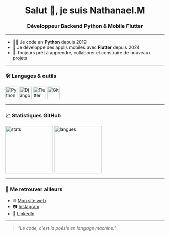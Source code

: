 <h1 align="center">Salut 👋, je suis Nathanael.M</h1>
<h3 align="center">Développeur Backend Python & Mobile Flutter</h3>

---

- 👨‍💻 Je code en **Python** depuis 2019  
- 📱 Je développe des applis mobiles avec **Flutter** depuis 2024  
- 🚀 Toujours prêt à apprendre, collaborer et construire de nouveaux projets

---

### 🛠️ Langages & outils

<p align="left">
  <img src="https://cdn.jsdelivr.net/gh/devicons/devicon/icons/python/python-original.svg" width="40" alt="Python"/>
  <img src="https://cdn.jsdelivr.net/gh/devicons/devicon/icons/django/django-plain.svg" width="40" alt="Django"/>
  <img src="https://cdn.jsdelivr.net/gh/devicons/devicon/icons/flutter/flutter-original.svg" width="40" alt="Flutter"/>
  <img src="https://cdn.jsdelivr.net/gh/devicons/devicon/icons/git/git-original.svg" width="40" alt="Git"/>
</p>

---

### 📈 Statistiques GitHub

<p align="left">
  <img src="https://github-readme-stats.vercel.app/api?username=nathanael-m&show_icons=true&theme=tokyonight" alt="stats" height="150"/>
  <img src="https://github-readme-stats.vercel.app/api/top-langs/?username=nathanael-m&layout=compact&theme=tokyonight" alt="langues" height="150"/>
</p>

---

### 🔗 Me retrouver ailleurs

- 🌐 [Mon site web](https://nathanaelmoussou.pythonanywhere.com/)
- 📷 [Instagram](https://instagram.com/n9ncharles)
- 💼 [LinkedIn](https://www.linkedin.com/in/nathanael-moussou-51a857367/)

---

> *"Le code, c’est la poésie en langage machine."*  
